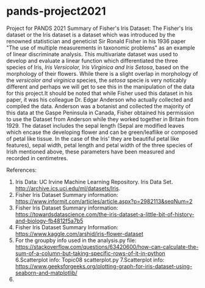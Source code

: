 # pands-project2021
Project for PANDS 2021
Summary of Fisher's Iris Dataset:
The Fisher's Iris dataset or the Iris dataset is a dataset which was introduced by the renowned statistician and geneticist Sir Ronald Fisher in his 1936 paper "The use of multiple measurements in taxonomic problems" as an example of linear discriminate analysis. This multivariate dataset was used to develop and evaluate a linear function which differentiated the three species of Iris, *Iris Versicolor, Iris Virginica and Iris Setosa*, based on the morphology of their flowers. While there is a slight overlap in morphology of the  *versicolor and virginica* species, the *setosa* specie is very noticably different and perhaps we will get to see this in the manipulation of the data for this project.It should be noted that while Fisher used this dataset in his paper, it was his colleague Dr. Edgar Anderson who actually collected and compiled the data. Anderson was a botanist and collected the majority of this data at the Gaspe Peninsula in Canada, Fisher obtained his permission to use the Dataset from Anderson while they worked together in Britain from 1929. The dataset includes the sepal length (Sepal are modified leaves which encase the developing flower and can be green/leaflike or composed of petal like tissue. In the case of the Iris' they are beautiful petal like features), sepal width, petal length and petal width of the three species of Irish mentioned above, these parameters have been measured and recorded in centimetres.

References:
1. Iris Data:  UC Irvine Machine Learning Repository. Iris Data Set. http://archive.ics.uci.edu/ml/datasets/Iris.
2. Fisher Iris Dataset Summary information: https://www.informit.com/articles/article.aspx?p=2982113&seqNum=2
3. Fisher Iris Dataset Summary information: https://towardsdatascience.com/the-iris-dataset-a-little-bit-of-history-and-biology-fb4812f5a7b5
4. Fisher Iris Dataset Summary Information: https://www.kaggle.com/arshid/iris-flower-dataset
5. For the groupby info used in the analysis.py file: https://stackoverflow.com/questions/63420600/how-can-calculate-the-sum-of-a-column-but-taking-specific-rows-of-it-in-python
6.Scatterplot info: Topic08 scatterplot.py
7.Scatterplot info: https://www.geeksforgeeks.org/plotting-graph-for-iris-dataset-using-seaborn-and-matplotlib/
8. 
